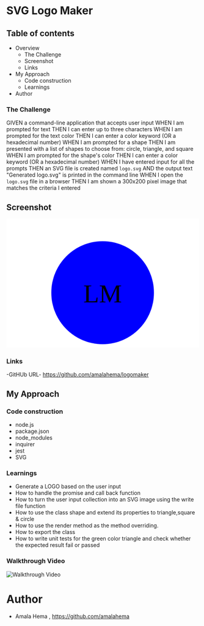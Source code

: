 #  SVG Logo Maker

## Table of contents
- Overview
    - The Challenge
    - Screenshot
    - Links
- My Approach
    - Code construction
    - Learnings
- Author
### The Challenge

GIVEN a command-line application that accepts user input
WHEN I am prompted for text
THEN I can enter up to three characters
WHEN I am prompted for the text color
THEN I can enter a color keyword (OR a hexadecimal number)
WHEN I am prompted for a shape
THEN I am presented with a list of shapes to choose from: circle, triangle, and square
WHEN I am prompted for the shape's color
THEN I can enter a color keyword (OR a hexadecimal number)
WHEN I have entered input for all the prompts
THEN an SVG file is created named `logo.svg`
AND the output text "Generated logo.svg" is printed in the command line
WHEN I open the `logo.svg` file in a browser
THEN I am shown a 300x200 pixel image that matches the criteria I entered


## Screenshot

![Alt text](./examples/circle.svg)

### Links

-GitHUb URL- https://github.com/amalahema/logomaker

## My Approach

### Code construction

- node.js
- package.json
- node_modules
- inquirer
- jest
- SVG 

### Learnings

- Generate a LOGO based on the user input 
- How to handle the promise and call back function
- How to turn the user input collection into an SVG  image  using the write file function
- How to use the class shape and extend its properties to triangle,square & circle
- How to use the render method as the method overriding.
- How to export the class
- How to write unit tests for the  green color triangle and check whether the expected result fail or passed

### Walkthrough Video

![Walkthrough Video](https://drive.google.com/file/d/1AwMjqC7ptdFUUqweXFVUC3l56mkIDDhl/view)

       
 


# Author
- Amala Hema , https://github.com/amalahema
